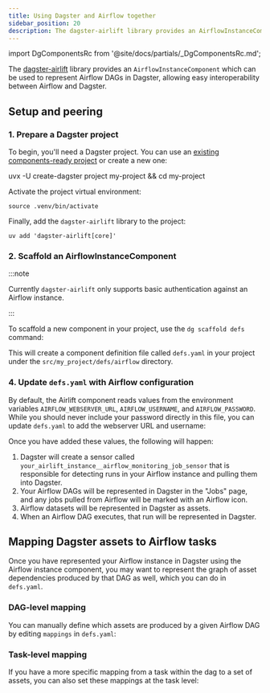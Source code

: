 ```yaml
---
title: Using Dagster and Airflow together
sidebar_position: 20
description: The dagster-airlift library provides an AirflowInstanceComponent, which you can use to peer a Dagster project with an Airflow instance.
---
```


import DgComponentsRc from '@site/docs/partials/\_DgComponentsRc.md';

<DgComponentsRc />

The [dagster-airlift](/integrations/libraries/airlift) library provides an `AirflowInstanceComponent` which can be used to represent Airflow DAGs in Dagster, allowing easy interoperability between Airflow and Dagster.

## Setup and peering

### 1. Prepare a Dagster project

To begin, you'll need a Dagster project. You can use an [existing components-ready project](/guides/build/projects/moving-to-components/migrating-project) or create a new one:

uvx -U create-dagster project my-project && cd my-project

Activate the project virtual environment:

```
source .venv/bin/activate
```

Finally, add the `dagster-airlift` library to the project:

```
uv add 'dagster-airlift[core]'
```

### 2. Scaffold an AirflowInstanceComponent

:::note

Currently `dagster-airlift` only supports basic authentication against an Airflow instance.

:::

To scaffold a new component in your project, use the `dg scaffold defs` command:

<CliInvocationExample path="docs_snippets/docs_snippets/integrations/airlift_v2/setup/basic_auth/1-scaffold.txt" />

This will create a component definition file called `defs.yaml` in your project under the `src/my_project/defs/airflow` directory.

<CliInvocationExample path="docs_snippets/docs_snippets/integrations/airlift_v2/setup/basic_auth/2-tree.txt" />

### 4. Update `defs.yaml` with Airflow configuration

By default, the Airlift component reads values from the environment variables `AIRFLOW_WEBSERVER_URL`, `AIRFLOW_USERNAME`, and `AIRFLOW_PASSWORD`. While you should never include your password directly in this file, you can update `defs.yaml` to add the webserver URL and username:

<CliInvocationExample path="docs_snippets/docs_snippets/integrations/airlift_v2/setup/basic_auth/3-cat.txt" />

Once you have added these values, the following will happen:

1. Dagster will create a sensor called `your_airlift_instance__airflow_monitoring_job_sensor` that is responsible for detecting runs in your Airflow instance and pulling them into Dagster.
2. Your Airflow DAGs will be represented in Dagster in the "Jobs" page, and any jobs pulled from Airflow will be marked with an Airflow icon.
3. Airflow datasets will be represented in Dagster as assets.
4. When an Airflow DAG executes, that run will be represented in Dagster.

## Mapping Dagster assets to Airflow tasks

Once you have represented your Airflow instance in Dagster using the Airflow instance component, you may want to represent the graph of asset dependencies produced by that DAG as well, which you can do in `defs.yaml`.

### DAG-level mapping

You can manually define which assets are produced by a given Airflow DAG by editing `mappings` in `defs.yaml`:

<CodeExample path="docs_snippets/docs_snippets/integrations/airlift_v2/represent_airflow_dags_in_dagster/component_dag_mappings.yaml" />

### Task-level mapping

If you have a more specific mapping from a task within the dag to a set of assets, you can also set these mappings at the task level:

<CodeExample path="docs_snippets/docs_snippets/integrations/airlift_v2/represent_airflow_dags_in_dagster/component_task_mappings.yaml" />
